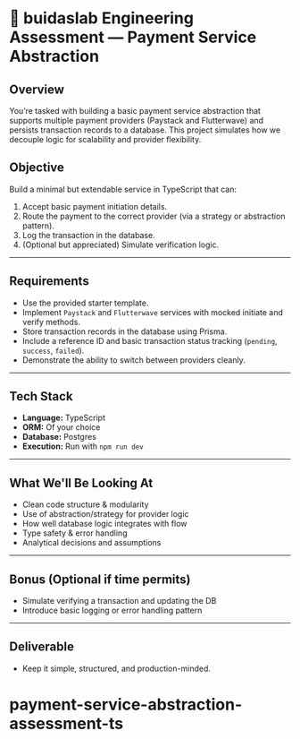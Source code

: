 # 🧾 buidaslab Engineering Assessment — Payment Service Abstraction

## Overview

You’re tasked with building a basic payment service abstraction that supports multiple payment providers (Paystack and Flutterwave) and persists transaction records to a database. This project simulates how we decouple logic for scalability and provider flexibility.

## Objective

Build a minimal but extendable service in TypeScript that can:

1. Accept basic payment initiation details.
2. Route the payment to the correct provider (via a strategy or abstraction pattern).
3. Log the transaction in the database.
4. (Optional but appreciated) Simulate verification logic.

---

## Requirements

- Use the provided starter template.
- Implement `Paystack` and `Flutterwave` services with mocked initiate and verify methods.
- Store transaction records in the database using Prisma.
- Include a reference ID and basic transaction status tracking (`pending`, `success`, `failed`).
- Demonstrate the ability to switch between providers cleanly.

---

## Tech Stack

- **Language:** TypeScript
- **ORM:** Of your choice
- **Database:** Postgres
- **Execution:** Run with `npm run dev`

---

## What We'll Be Looking At

- Clean code structure & modularity
- Use of abstraction/strategy for provider logic
- How well database logic integrates with flow
- Type safety & error handling
- Analytical decisions and assumptions

---

## Bonus (Optional if time permits)

- Simulate verifying a transaction and updating the DB
- Introduce basic logging or error handling pattern

---

## Deliverable

- Keep it simple, structured, and production-minded.

# payment-service-abstraction-assessment-ts
